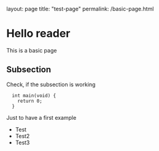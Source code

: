 layout: page
title: "test-page"
permalink: /basic-page.html

# Hello reader
This is a basic page

## Subsection
Check, if the subsection is working

```
  int main(void) {
    return 0;
  }
```

Just to have a first example
- Test
- Test2
- Test3
